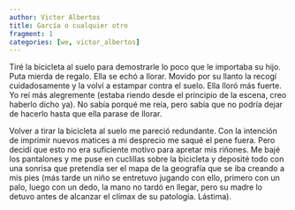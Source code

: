 ```yaml
---
author: Victor Albertos
title: García o cualquier otro
fragment: 1
categories: [we, victor_albertos]
---
```


Tiré la bicicleta al suelo para demostrarle lo poco que le importaba su hijo. Puta mierda de regalo. Ella se echó a llorar. Movido por su llanto la recogí cuidadosamente y la volví a estampar contra el suelo. Ella lloró más fuerte. Yo reí más alegremente (estaba riendo desde el principio de la escena, creo haberlo dicho ya). No sabía porqué me reía, pero sabía que no podría dejar de hacerlo hasta que ella parase de llorar. 

Volver a tirar la bicicleta al suelo me pareció redundante. Con la intención de imprimir nuevos matices a mi desprecio me saqué el pene fuera. Pero decidí que esto no era suficiente motivo para apretar mis riñones. Me bajé los pantalones y me puse en cuclillas sobre la bicicleta y deposité todo con una sonrisa que pretendía ser el mapa de la geografía que se iba creando a mis pies (más tarde un niño se entretuvo jugando con ello, primero con un palo, luego con un dedo, la mano no tardó en llegar, pero su madre lo detuvo antes de alcanzar el clímax de su patología. Lástima). 
